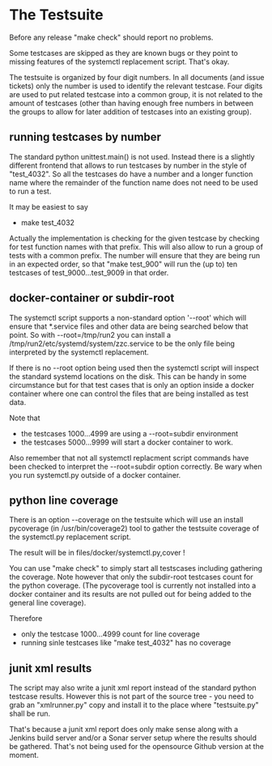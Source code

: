 # The Testsuite

Before any release "make check" should report no problems.

Some testcases are skipped as they are known bugs or they
point to missing features of the systemctl replacement
script. That's okay.

The testsuite is organized by four digit numbers. In all
documents (and issue tickets) only the number is used to
identify the relevant testcase. Four digits are used to
put related testcase into a common group, it is not 
related to the amount of testcases (other than having
enough free numbers in between the groups to allow for 
later addition of testcases into an existing group).

## running testcases by number

The standard python unittest.main() is not used. Instead there
is a slightly different frontend that allows to run testcases
by number in the style of "test_4032". So all the testcases do
have a number and a longer function name where the remainder
of the function name does not need to be used to run a test.

It may be easiest to say
* make test_4032

Actually the implementation is checking for the given testcase
by checking for test function names with that prefix. This 
will also allow to run a group of tests with a common prefix.
The number will ensure that they are being run in an expected
order, so that "make test_900" will run the (up to) ten
testcases of test_9000...test_9009 in that order.

## docker-container or subdir-root

The systemctl script supports a non-standard option '--root'
which will ensure that *.service files and other data are being
searched below that point. So with --root=/tmp/run2 you can
install a /tmp/run2/etc/systemd/system/zzc.service to be the
only file being interpreted by the systemctl replacement.

If there is no --root option being used then the systemctl script 
will inspect the standard systemd locations on the disk. This can
be handy in some circumstance but for that test cases that is
only an option inside a docker container where one can control
the files that are being installed as test data.

Note that
* the testcases 1000...4999 are using a --root=subdir environment
* the testcases 5000...9999 will start a docker container to work.

Also remember that not all systemctl replacment script commands have 
been checked to interpret the --root=subdir option correctly. Be 
wary when you run systemctl.py outside of a docker container.

## python line coverage

There is an option --coverage on the testsuite which will use an
install pycoverage (in /usr/bin/coverage2) tool to gather the
testsuite coverage of the systemctl.py replacement script.

The result will be in files/docker/systemctl.py,cover !

You can use "make check" to simply start all testscases including
gathering the coverage. Note however that only the subdir-root
testcases count for the python coverage. (The pycoverage tool is
currently not installed into a docker container and its results
are not pulled out for being added to the general line coverage).

Therefore
* only the testcase 1000...4999 count for line coverage
* running sinle testcases like "make test_4032" has no coverage

## junit xml results

The script may also write a junit xml report instead of the 
standard python testcase results. However this is not part of
the source tree - you need to grab an "xmlrunner.py" copy and
install it to the place where "testsuite.py" shall be run.

That's because a junit xml report does only make sense along
with a Jenkins build server and/or a Sonar server setup where
the results should be gathered. That's not being used for the
opensource Github version at the moment.

